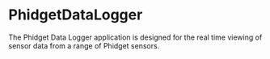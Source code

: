# PhidgetDataLogger
The Phidget Data Logger application is designed for the real time viewing of sensor data from a range of Phidget sensors.
